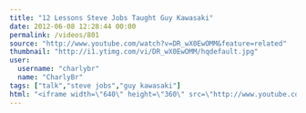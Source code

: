 ```yaml
---
title: "12 Lessons Steve Jobs Taught Guy Kawasaki"
date: 2012-06-08 12:28:44 00:00
permalink: /videos/801
source: "http://www.youtube.com/watch?v=DR_wX0EwOMM&feature=related"
thumbnail: "http://i1.ytimg.com/vi/DR_wX0EwOMM/hqdefault.jpg"
user:
  username: "charlybr"
  name: "CharlyBr"
tags: ["talk","steve jobs","guy kawasaki"]
html: "<iframe width=\"640\" height=\"360\" src=\"http://www.youtube.com/embed/DR_wX0EwOMM?wmode=transparent&fs=1&feature=oembed\" frameborder=\"0\" allowfullscreen></iframe>"
---
```


